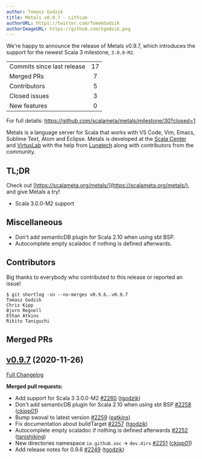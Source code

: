 ```yaml
---
author: Tomasz Godzik
title: Metals v0.9.7 - Lithium
authorURL: https://twitter.com/TomekGodzik
authorImageURL: https://github.com/tgodzik.png
---
```


We're happy to announce the release of Metals v0.9.7, which introduces the
support for the newest Scala 3 milestone, `3.0.0-M2`.

<table>
<tbody>
  <tr>
    <td>Commits since last release</td>
    <td align="center">17</td>
  </tr>
  <tr>
    <td>Merged PRs</td>
    <td align="center">7</td>
  </tr>
    <tr>
    <td>Contributors</td>
    <td align="center">5</td>
  </tr>
  <tr>
    <td>Closed issues</td>
    <td align="center">3</td>
  </tr>
  <tr>
    <td>New features</td>
    <td align="center">0</td>
  </tr>
</tbody>
</table>

For full details: https://github.com/scalameta/metals/milestone/30?closed=1

Metals is a language server for Scala that works with VS Code, Vim, Emacs,
Sublime Text, Atom and Eclipse. Metals is developed at the
[Scala Center](https://scala.epfl.ch/) and [VirtusLab](https://virtuslab.com)
with the help from [Lunatech](https://lunatech.com) along with contributors from
the community.

## TL;DR

Check out [https://scalameta.org/metals/](https://scalameta.org/metals/), and
give Metals a try!

- Scala 3.0.0-M2 support

## Miscellaneous

- Don't add semanticDB plugin for Scala 2.10 when using sbt BSP.
- Autocomplete empty scaladoc if nothing is defined afterwards.

## Contributors

Big thanks to everybody who contributed to this release or reported an issue!

```
$ git shortlog -sn --no-merges v0.9.6..v0.9.7
Tomasz Godzik
Chris Kipp
Bjorn Regnell
Ethan Atkins
Rikito Taniguchi
```

## Merged PRs

## [v0.9.7](https://github.com/scalameta/metals/tree/v0.9.7) (2020-11-26)

[Full Changelog](https://github.com/scalameta/metals/compare/v0.9.6...v0.9.7)

**Merged pull requests:**

- Add support for Scala 3 3.0.0-M2
  [\#2260](https://github.com/scalameta/metals/pull/2260)
  ([tgodzik](https://github.com/tgodzik))
- Don't add semanticDB plugin for Scala 2.10 when using sbt BSP
  [\#2258](https://github.com/scalameta/metals/pull/2258)
  ([ckipp01](https://github.com/ckipp01))
- Bump swoval to latest version
  [\#2259](https://github.com/scalameta/metals/pull/2259)
  ([eatkins](https://github.com/eatkins))
- Fix documentation about buildTarget
  [\#2257](https://github.com/scalameta/metals/pull/2257)
  ([tgodzik](https://github.com/tgodzik))
- Autocomplete empty scaladoc if nothing is defined afterwards
  [\#2252](https://github.com/scalameta/metals/pull/2252)
  ([tanishiking](https://github.com/tanishiking))
- New directories namespace `io.github.soc` -> `dev.dirs`
  [\#2251](https://github.com/scalameta/metals/pull/2251)
  ([ckipp01](https://github.com/ckipp01))
- Add release notes for 0.9.6
  [\#2249](https://github.com/scalameta/metals/pull/2249)
  ([tgodzik](https://github.com/tgodzik))
